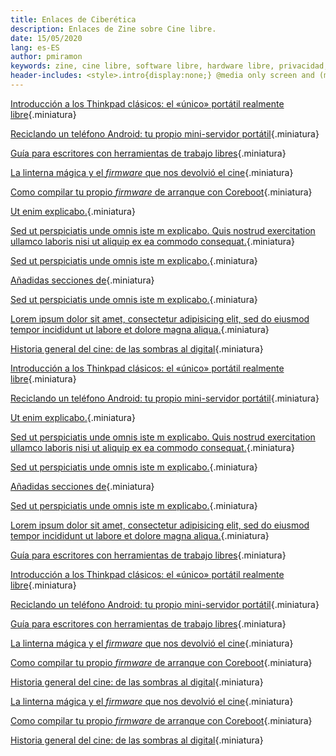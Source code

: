 ```yaml
---
title: Enlaces de Ciberética
description: Enlaces de Zine sobre Cine libre.
date: 15/05/2020
lang: es-ES
author: pmiramon
keywords: zine, cine libre, software libre, hardware libre, privacidad, tecnología libre, autonomia digital, magic lantern, coreboot, libreboot, thinkpad, EM272
header-includes: <style>.intro{display:none;} @media only screen and (min-width:665px) {a.seleccion.enlaces::before{content:"➞ "; font-weight:bolder;}}</style>
---
```


<div class="articulos destacados">

[Introducción a los Thinkpad clásicos: el «único» portátil realmente libre](#intro){.miniatura}

[Reciclando un teléfono Android: tu propio mini-servidor portátil](#intro){.miniatura}

[Guía para escritores con herramientas de trabajo libres](prueba-texto.html){.miniatura}

[La linterna mágica y el *firmware* que nos devolvió el cine](#intro){.miniatura}

[Como compilar tu propio *firmware* de arranque con Coreboot](#intro){.miniatura}

[Ut enim explicabo.](#intro){.miniatura}

[Sed ut perspiciatis unde omnis iste m explicabo. Quis nostrud exercitation ullamco laboris nisi ut aliquip ex ea commodo consequat.](#intro){.miniatura}

[Sed ut perspiciatis unde omnis iste m explicabo.](#intro){.miniatura}

[Añadidas secciones de](#intro){.miniatura}

[Sed ut perspiciatis unde omnis iste m explicabo.](#intro){.miniatura}

[Lorem ipsum dolor sit amet, consectetur adipisicing elit, sed do eiusmod tempor incididunt ut labore et dolore magna aliqua.](#intro){.miniatura}

[Historia general del cine: de las sombras al digital](#intro){.miniatura}

[Introducción a los Thinkpad clásicos: el «único» portátil realmente libre](#intro){.miniatura}

[Reciclando un teléfono Android: tu propio mini-servidor portátil](#intro){.miniatura}

[Ut enim explicabo.](#intro){.miniatura}

[Sed ut perspiciatis unde omnis iste m explicabo. Quis nostrud exercitation ullamco laboris nisi ut aliquip ex ea commodo consequat.](#intro){.miniatura}

[Sed ut perspiciatis unde omnis iste m explicabo.](#intro){.miniatura}

[Añadidas secciones de](#intro){.miniatura}

[Sed ut perspiciatis unde omnis iste m explicabo.](#intro){.miniatura}

[Lorem ipsum dolor sit amet, consectetur adipisicing elit, sed do eiusmod tempor incididunt ut labore et dolore magna aliqua.](#intro){.miniatura}

[Guía para escritores con herramientas de trabajo libres](prueba-texto.html){.miniatura}

[Introducción a los Thinkpad clásicos: el «único» portátil realmente libre](#intro){.miniatura}

[Reciclando un teléfono Android: tu propio mini-servidor portátil](#intro){.miniatura}

[Guía para escritores con herramientas de trabajo libres](prueba-texto.html){.miniatura}

[La linterna mágica y el *firmware* que nos devolvió el cine](#intro){.miniatura}

[Como compilar tu propio *firmware* de arranque con Coreboot](#intro){.miniatura}

[Historia general del cine: de las sombras al digital](#intro){.miniatura}

[La linterna mágica y el *firmware* que nos devolvió el cine](#intro){.miniatura}

[Como compilar tu propio *firmware* de arranque con Coreboot](#intro){.miniatura}

[Historia general del cine: de las sombras al digital](#intro){.miniatura}

</div>
